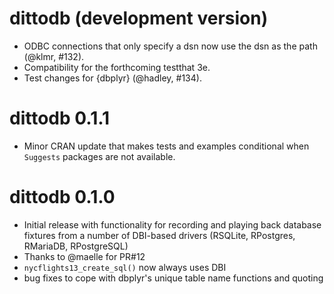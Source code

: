 # dittodb (development version)
* ODBC connections that only specify a dsn now use the dsn as the path (@klmr, #132). 
* Compatibility for the forthcoming testthat 3e.
* Test changes for {dbplyr} (@hadley, #134).

# dittodb 0.1.1
* Minor CRAN update that makes tests and examples conditional when `Suggests` packages are not available.

# dittodb 0.1.0 
* Initial release with functionality for recording and playing back database fixtures from a number of DBI-based drivers (RSQLite, RPostgres, RMariaDB, RPostgreSQL)
* Thanks to @maelle for PR#12
* `nycflights13_create_sql()` now always uses DBI
* bug fixes to cope with dbplyr's unique table name functions and quoting
